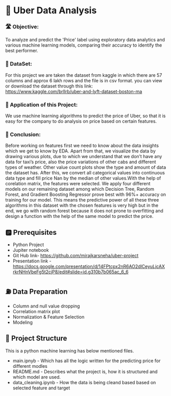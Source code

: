 # 🚕  Uber Data Analysis

### 🛣️  Objective:
To analyze and predict the 'Price' label using exploratory data analytics and various machine learning models, comparing their accuracy to identify the best performer.

### 🔧 DataSet:
For this project we are taken the dataset from kaggle in which there are 57 columns and approx 6 lakh rows and the file is in csv format. you can view or download the dataset through this link: https://www.kaggle.com/brllrb/uber-and-lyft-dataset-boston-ma

### 🛞 Application of this Project:
We use machine learning algorithms to predict the price of Uber, so that it is easy for the company to do analysis on price based on certain features.

### 🚦 Conclusion:
Before working on features first we need to know about the data insights which we get to know by EDA. Apart from that, we visualize the data by drawing various plots, due to which we understand that we don’t have any data for taxi’s price, also the price variations of other cabs and different types of weather. Other value count plots show the type and amount of data the dataset has. After this, we convert all categorical values into continuous data type and fill price Nan by the median of other values.With the help of corelation matrix, the features were selected.
We apply four different models on our remaining dataset among which Decision Tree, Random Forest, and Gradient Boosting Regressor prove best with 96%+ accuracy on training for our model. This means the predictive power of all these three algorithms in this dataset with the chosen features is very high but in the end, we go with random forest because it does not prone to overfitting and design a function with the help of the same model to predict the price.

## 🅿️ Prerequisites
- Python Project
- Jupiter notebook
- Git Hub link- https://github.com/mirajkarsneha/uber-project
- Presentation link - https://docs.google.com/presentation/d/14FPtcpx2nR6AO2dlCeyuLjcAXrkrNHnVbeFg5t2cjP8/edit#slide=id.g310b7b065ac_6_6

## ⛽ Data Preparation
- Column and null value dropping
- Correlation matrix plot
- Normalization & Feature Selection
- Modeling


## 🚧 Project Structure
This is a python machine learning has below mentioned files.
- main.ipnyb - Which has all the logic written for the predicting price for different modles
- README.md - Describes what the project is, how it is structured and which model are used.
- data_cleaning.ipynb - How the data is being cleand based based on selected feature and target
